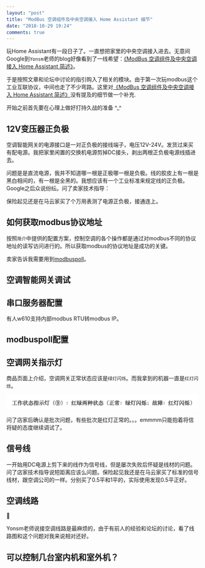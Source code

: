 ```yaml
---
layout: "post"
title: "ModBus 空调组件及中央空调接入 Home Assistant 细节"
date: "2018-10-29 19:24"
comments: true
---
```

玩Home Assistant有一段日子了。一直想把家里的中央空调接入进去。无意间Google到`Yonsm`老师的blog好像看到了一线希望：[《ModBus 空调组件及中央空调接入 Home Assistant 简述》][1]。

于是按照文章和论坛中讨论的指引购入了相关的模块。由于第一次玩modbus这个工业互联协议，中间也走了不少弯路。这里对[《ModBus 空调组件及中央空调接入 Home Assistant 简述》][1]没有提及的细节做一个补充.

开始之前首先要在心理上做好打持久战的准备 \^_\^
<!--放解释图片，智能网关，modbus tcp服务器-->

## 12V变压器正负极

空调智能网关的电源接口是一对正负极的接线端子，电压12V-24V。发货过来买有配电源。我把家里闲置的交换机电源剪掉DC接头，剥出两根正负极电源线插进去。


问题是是直流电源，我并不知道哪一根是正极哪一根是负极。线的胶皮上有一根是黑白相间的，有一根是全黑的。我想应该有一个工业标准来规定线的正负极。Google之后众说纷纭。问了卖家技术指导：

<!--聊天截图1-->

保险起见还是在马云家买了个万用表测了电源正负极，接通连上。


## 如何获取modbus协议地址

按照`简介`中提供的配置方案，控制空调的各个操作都是通过对modbus不同的协议地址的读写访问进行的。所以获取modbus的协议地址是成功的关键。

卖家告诉我需要用到[modbuspoll][modbuspoll]。

## 空调智能网关调试

## 串口服务器配置

有人w610支持内部modbus RTU转modbus IP。

## modbuspoll配置

## 空调网关指示灯

商品页面上介绍，空调网关正常状态应该是`绿灯闪烁`。而我拿到的机器一直是`红灯闪烁`。

![modbus light](/images/HA-climate-modbus/modbus_light.png)

问了店家后确认是批次问题，有些批次是红灯正常的。。。emmmm只能抱着将信将疑的态度继续调试了。

<!--wechat-->

## 信号线

一开始用DC电源上剪下来的线作为信号线，但是屡次失败后怀疑是线材的问题。问了店家技术指导说短距离应该么问题。保险起见我还是在马云家买了标准的信号线材，跟空调公司的一样。分别买了0.5平和1平的，实际使用发现0.5平正好。

<!--信号线材淘宝-->

## 空调线路

<!--线路图--> <!--实际拍摄-->

Yonsm老师说接空调线路是最麻烦的，由于有前人的经验和论坛的讨论，看了线路图和这个问题对我来说相对还好。

## 可以控制几台室内机和室外机？


[1]: http://yonsm.net/modbus/
[modbuspoll]: https://www.modbustools.com/modbus_poll.html